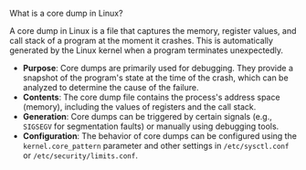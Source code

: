What is a core dump in Linux?

A core dump in Linux is a file that captures the memory, register values, and call stack of a program at the moment it crashes. This is automatically generated by the Linux kernel when a program terminates unexpectedly.

- **Purpose**: Core dumps are primarily used for debugging. They provide a snapshot of the program's state at the time of the crash, which can be analyzed to determine the cause of the failure.
- **Contents**: The core dump file contains the process's address space (memory), including the values of registers and the call stack.
- **Generation**: Core dumps can be triggered by certain signals (e.g., `SIGSEGV` for segmentation faults) or manually using debugging tools.
- **Configuration**: The behavior of core dumps can be configured using the `kernel.core_pattern` parameter and other settings in `/etc/sysctl.conf` or `/etc/security/limits.conf`.
